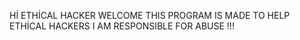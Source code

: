 Hİ ETHİCAL HACKER WELCOME THIS PROGRAM IS MADE TO HELP ETHİCAL HACKERS I AM RESPONSIBLE FOR ABUSE !!!
